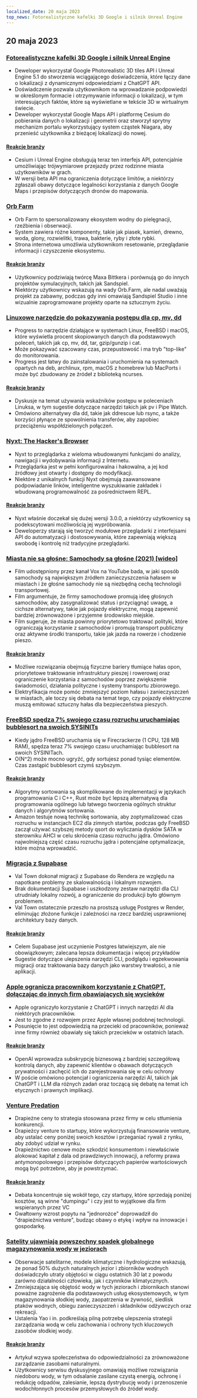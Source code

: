 ```yaml
---
localized_date: 20 maja 2023
top_news: Fotorealistyczne kafelki 3D Google i silnik Unreal Engine
---
```


## 20 maja 2023

### [Fotorealistyczne kafelki 3D Google i silnik Unreal Engine](https://nilsbakker.nl/portfolio/3d-tiles/)

- Deweloper wykorzystał Google Photorealistic 3D tiles API i Unreal Engine 5.1 do stworzenia wciągającego doświadczenia, które łączy dane o lokalizacji z dynamicznymi odpowiedziami z ChatGPT API.
- Doświadczenie pozwala użytkownikom na wprowadzanie podpowiedzi w określonym formacie i otrzymywanie informacji o lokalizacji, w tym interesujących faktów, które są wyświetlane w tekście 3D w wirtualnym świecie.
- Deweloper wykorzystał Google Maps API i platformę Cesium do pobierania danych o lokalizacji i geometrii oraz stworzył sprytny mechanizm portalu wykorzystujący system cząstek Niagara, aby przenieść użytkownika z bieżącej lokalizacji do nowej.

#### [Reakcje branży](http://news.ycombinator.com/item?id=36000631)

- Cesium i Unreal Engine obsługują teraz ten interfejs API, potencjalnie umożliwiając trójwymiarowe przejazdy przez rodzinne miasta użytkowników w grach.
- W wersji beta API ma ograniczenia dotyczące limitów, a niektórzy zgłaszali obawy dotyczące legalności korzystania z danych Google Maps i przepisów dotyczących dronów do mapowania.

### [Orb Farm](https://orb.farm/)

- Orb Farm to spersonalizowany ekosystem wodny do pielęgnacji, rzeźbienia i obserwacji.
- System zawiera różne komponenty, takie jak piasek, kamień, drewno, woda, glony, rozwielitki, trawa, bakterie, ryby i złote rybki.
- Strona internetowa umożliwia użytkownikom resetowanie, przeglądanie informacji i czyszczenie ekosystemu.

#### [Reakcje branży](http://news.ycombinator.com/item?id=35999835)

- Użytkownicy podziwiają twórcę Maxa Bittkera i porównują go do innych projektów symulacyjnych, takich jak Sandspiel.
- Niektórzy użytkownicy wskazują na wady Orb.Farm, ale nadal uważają projekt za zabawny, podczas gdy inni omawiają Sandspiel Studio i inne wizualnie zaprogramowane projekty oparte na sztucznym życiu.

### [Linuxowe narzędzie do pokazywania postępu dla cp, mv, dd](https://github.com/Xfennec/progress)

- Progress to narzędzie działające w systemach Linux, FreeBSD i macOS, które wyświetla procent skopiowanych danych dla podstawowych poleceń, takich jak cp, mv, dd, tar, gzip/gunzip i cat.
- Może pokazywać szacowany czas, przepustowość i ma tryb "top-like" do monitorowania.
- Progress jest łatwy do zainstalowania i uruchomienia na systemach opartych na deb, archlinux, rpm, macOS z homebrew lub MacPorts i może być zbudowany ze źródeł z biblioteką ncurses.

#### [Reakcje branży](http://news.ycombinator.com/item?id=36000407)

- Dyskusje na temat używania wskaźników postępu w poleceniach Linuksa, w tym sugestie dotyczące narzędzi takich jak pv i Pipe Watch.
- Omówiono alternatywy dla dd, takie jak ddrescue lub rsync, a także korzyści płynące ze spowolnienia transferów, aby zapobiec przeciążeniu współdzielonych połączeń.

### [Nyxt: The Hacker's Browser](https://nyxt.atlas.engineer/)

- Nyxt to przeglądarka z wieloma wbudowanymi funkcjami do analizy, nawigacji i wydobywania informacji z Internetu.
- Przeglądarka jest w pełni konfigurowalna i hakowalna, a jej kod źródłowy jest otwarty i dostępny do modyfikacji.
- Niektóre z unikalnych funkcji Nyxt obejmują zaawansowane podpowiadanie linków, inteligentne wyszukiwanie zakładek i wbudowaną programowalność za pośrednictwem REPL.

#### [Reakcje branży](http://news.ycombinator.com/item?id=36006423)

- Nyxt właśnie doczekał się dużej wersji 3.0.0, a niektórzy użytkownicy są podekscytowani możliwością jej wypróbowania.
- Deweloperzy starają się tworzyć modułowe przeglądarki z interfejsami API do automatyzacji i dostosowywania, które zapewniają większą swobodę i kontrolę niż tradycyjne przeglądarki.

### [Miasta nie są głośne: Samochody są głośne (2021) [wideo]](https://www.youtube.com/watch?v=CTV-wwszGw8)

- Film udostępniony przez kanał Vox na YouTube bada, w jaki sposób samochody są największym źródłem zanieczyszczenia hałasem w miastach i że głośne samochody nie są niezbędną cechą technologii transportowej.
- Film argumentuje, że firmy samochodowe promują ideę głośnych samochodów, aby zasygnalizować status i przyciągnąć uwagę, a cichsze alternatywy, takie jak pojazdy elektryczne, mogą zapewnić bardziej zrównoważone i przyjemne środowisko miejskie.
- Film sugeruje, że miasta powinny priorytetowo traktować polityki, które ograniczają korzystanie z samochodów i promują transport publiczny oraz aktywne środki transportu, takie jak jazda na rowerze i chodzenie pieszo.

#### [Reakcje branży](http://news.ycombinator.com/item?id=35999950)

- Możliwe rozwiązania obejmują fizyczne bariery tłumiące hałas opon, priorytetowe traktowanie infrastruktury pieszej i rowerowej oraz ograniczenie korzystania z samochodów poprzez zwiększenie świadomości, działania polityczne i systemy transportu zbiorowego.
- Elektryfikacja może pomóc zmniejszyć poziom hałasu i zanieczyszczeń w miastach, ale toczy się debata na temat tego, czy pojazdy elektryczne muszą emitować sztuczny hałas dla bezpieczeństwa pieszych.

### [FreeBSD spędza 7% swojego czasu rozruchu uruchamiając bubblesort na swoich SYSINITs](https://twitter.com/cperciva/status/1659558311920914432)

- Kiedy jądro FreeBSD uruchamia się w Firecrackerze (1 CPU, 128 MB RAM), spędza teraz 7% swojego czasu uruchamiając bubblesort na swoich SYSINITach.
- O(N^2) może mocno ugryźć, gdy sortujesz ponad tysiąc elementów. Czas zastąpić bubblesort czymś szybszym.

#### [Reakcje branży](http://news.ycombinator.com/item?id=36002574)

- Algorytmy sortowania są skomplikowane do implementacji w językach programowania C i C++, Rust może być lepszą alternatywą dla programowania ogólnego lub łatwego tworzenia ogólnych struktur danych i algorytmów sortowania.
- Amazon testuje nową technikę sortowania, aby zoptymalizować czas rozruchu w instancjach EC2 dla zimnych startów, podczas gdy FreeBSD zaczął używać szybszej metody qsort do wyliczania dysków SATA w sterowniku AHCI w celu skrócenia czasu rozruchu jądra. Omówiono najwolniejszą część czasu rozruchu jądra i potencjalne optymalizacje, które można wprowadzić.

### [Migracja z Supabase](https://blog.val.town/blog/migrating-from-supabase)

- Val Town dokonał migracji z Supabase do Rendera ze względu na napotkane problemy ze skalowalnością i lokalnym rozwojem.
- Brak dokumentacji Supabase i uszkodzony zestaw narzędzi dla CLI utrudniały lokalny rozwój, a ograniczenie do produkcji było głównym problemem.
- Val Town ostatecznie przeszło na prostszą usługę Postgres w Render, eliminując złożone funkcje i zależności na rzecz bardziej usprawnionej architektury bazy danych.

#### [Reakcje branży](http://news.ycombinator.com/item?id=36004925)

- Celem Supabase jest uczynienie Postgres łatwiejszym, ale nie obowiązkowym; zalecana lepsza dokumentacja i więcej przykładów
- Sugestie dotyczące ulepszenia narzędzi CLI, podglądu i egzekwowania migracji oraz traktowania bazy danych jako warstwy trwałości, a nie aplikacji.

### [Apple ogranicza pracownikom korzystanie z ChatGPT, dołączając do innych firm obawiających się wycieków](https://www.wsj.com/articles/apple-restricts-use-of-chatgpt-joining-other-companies-wary-of-leaks-d44d7d34)

- Apple ograniczyło korzystanie z ChatGPT i innych narzędzi AI dla niektórych pracowników.
- Jest to zgodne z rozwojem przez Apple własnej podobnej technologii.
- Posunięcie to jest odpowiedzią na przecieki od pracowników, ponieważ inne firmy również obawiały się takich przecieków w ostatnich latach.

#### [Reakcje branży](http://news.ycombinator.com/item?id=36000079)

- OpenAI wprowadza subskrypcję biznesową z bardziej szczegółową kontrolą danych, aby zapewnić klientów o obawach dotyczących prywatności i zachęcić ich do zarejestrowania się w celu ochrony
- W poście omówiono potencjał i ograniczenia narzędzi AI, takich jak ChatGPT i LLM dla różnych zadań oraz toczącą się debatę na temat ich etycznych i prawnych implikacji.

### [Venture Predation](https://papers.ssrn.com/sol3/papers.cfm?abstract_id=4437360)

- Drapieżne ceny to strategia stosowana przez firmy w celu stłumienia konkurencji.
- Drapieżcy venture to startupy, które wykorzystują finansowanie venture, aby ustalać ceny poniżej swoich kosztów i przeganiać rywali z rynku, aby zdobyć udział w rynku.
- Drapieżnictwo cenowe może szkodzić konsumentom i niewłaściwie alokować kapitał z dala od prawdziwych innowacji, a reformy prawa antymonopolowego i przepisów dotyczących papierów wartościowych mogą być potrzebne, aby je powstrzymać.

#### [Reakcje branży](http://news.ycombinator.com/item?id=36003096)

- Debata koncentruje się wokół tego, czy startupy, które sprzedają poniżej kosztów, są winne "dumpingu" i czy jest to wyjątkowe dla firm wspieranych przez VC
- Gwałtowny wzrost popytu na "jednorożce" doprowadził do "drapieżnictwa venture", budząc obawy o etykę i wpływ na innowacje i gospodarkę.

### [Satelity ujawniają powszechny spadek globalnego magazynowania wody w jeziorach](https://www.science.org/doi/10.1126/science.abo2812)

- Obserwacje satelitarne, modele klimatyczne i hydrologiczne wskazują, że ponad 50% dużych naturalnych jezior i zbiorników wodnych doświadczyło utraty objętości w ciągu ostatnich 30 lat z powodu zarówno działalności człowieka, jak i czynników klimatycznych.
- Zmniejszająca się objętość wody w tych jeziorach i zbiornikach stanowi poważne zagrożenie dla podstawowych usług ekosystemowych, w tym magazynowania słodkiej wody, zaopatrzenia w żywność, siedlisk ptaków wodnych, obiegu zanieczyszczeń i składników odżywczych oraz rekreacji.
- Ustalenia Yao i in. podkreślają pilną potrzebę ulepszenia strategii zarządzania wodą w celu zachowania i ochrony tych kluczowych zasobów słodkiej wody.

#### [Reakcje branży](http://news.ycombinator.com/item?id=35999438)

- Artykuł wzywa społeczeństwa do odpowiedzialności za zrównoważone zarządzanie zasobami naturalnymi.
- Użytkownicy serwisu dyskusyjnego omawiają możliwe rozwiązania niedoboru wody, w tym odsalanie zasilane czystą energią, ochronę i redukcję odpadów, zalesianie, lepszą dystrybucję wody i przenoszenie wodochłonnych procesów przemysłowych do źródeł wody.
